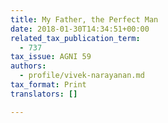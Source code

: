 ```yaml
---
title: My Father, the Perfect Man
date: 2018-01-30T14:34:51+00:00
related_tax_publication_term:
  - 737
tax_issue: AGNI 59
authors:
  - profile/vivek-narayanan.md
tax_format: Print
translators: []

---
```

